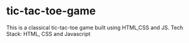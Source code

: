 # tic-tac-toe-game
This is a classical tic-tac-toe game built using HTML,CSS and JS. Tech Stack: HTML, CSS and Javascript
